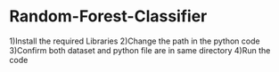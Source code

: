 # Random-Forest-Classifier
1)Install the required Libraries
2)Change the path in the python code
3)Confirm both dataset and python file are in same directory
4)Run the code
